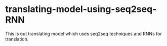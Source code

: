 # translating-model-using-seq2seq-RNN
 This is out translating model which uses seq2seq techniques and RNNs for translation.
